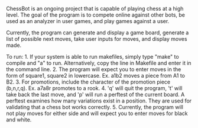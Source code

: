 ChessBot is an ongoing project that is capable of playing chess at a high level.
The goal of the program is to compete online against other bots, be used as an analyzer in user games, and play games against a user.

Currently, the program can generate and display a game board, generate a list of possible next moves, take user inputs for moves, and display moves made.

To run: 1. If your system is able to run makefiles, simply type "make" to compile and "a" to run.
           Alternatively, copy the line in Makefile and enter it in the command line.
        2. The program will expect you to enter moves in the form of square1, square2 in lowercase. Ex. a1b2 moves a piece from A1 to B2.
        3. For promotions, include the character of the promotion piece (b,n,r,q). Ex. a7a8r promotes to a rook.
        4. 'q' will quit the program, 't' will take back the last move, and 'p' will run a perftest of the current board. A perftest examines how many variations exist in a position. They are used for validating that a chess bot works correctly.
        5. Currently, the program will not play moves for either side and will expect you to enter moves for black and white.

